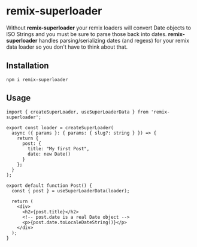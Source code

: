# remix-superloader

Without **remix-superloader** your remix loaders will convert Date objects to ISO Strings and you must be sure to parse those back into dates. **remix-superloader** handles parsing/serializing dates (and regexs) for your remix data loader so you don't have to think about that.

## Installation

```shell
npm i remix-superloader
```

## Usage

```tsx
import { createSuperLoader, useSuperLoaderData } from 'remix-superloader';

export const loader = createSuperLoader(
  async ({ params }: { params: { slug?: string } }) => {
    return {
      post: {
        title: "My first Post",
        date: new Date()
      }
    };
  }
);

export default function Post() {
  const { post } = useSuperLoaderData(loader);

  return (
    <div>
      <h2>{post.title}</h2>
      <!-- post.date is a real Date object -->
      <p>{post.date.toLocaleDateString()}</p>
    </div>
  );
}
```
